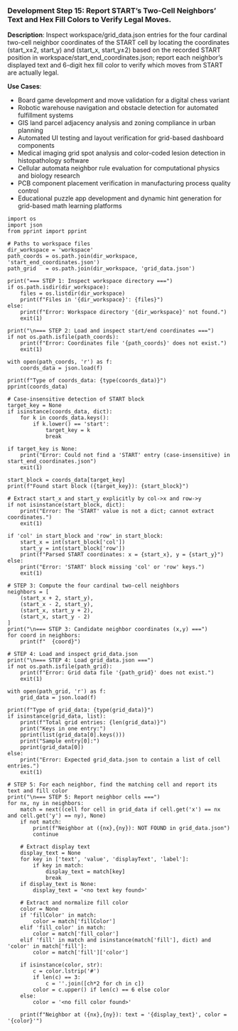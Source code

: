 ### Development Step 15: Report START’s Two-Cell Neighbors’ Text and Hex Fill Colors to Verify Legal Moves.

**Description**: Inspect workspace/grid_data.json entries for the four cardinal two-cell neighbor coordinates of the START cell by locating the coordinates (start_x±2, start_y) and (start_x, start_y±2) based on the recorded START position in workspace/start_end_coordinates.json; report each neighbor’s displayed text and 6-digit hex fill color to verify which moves from START are actually legal.

**Use Cases**:
- Board game development and move validation for a digital chess variant
- Robotic warehouse navigation and obstacle detection for automated fulfillment systems
- GIS land parcel adjacency analysis and zoning compliance in urban planning
- Automated UI testing and layout verification for grid-based dashboard components
- Medical imaging grid spot analysis and color-coded lesion detection in histopathology software
- Cellular automata neighbor rule evaluation for computational physics and biology research
- PCB component placement verification in manufacturing process quality control
- Educational puzzle app development and dynamic hint generation for grid-based math learning platforms

```
import os
import json
from pprint import pprint

# Paths to workspace files
dir_workspace = 'workspace'
path_coords = os.path.join(dir_workspace, 'start_end_coordinates.json')
path_grid   = os.path.join(dir_workspace, 'grid_data.json')

print("=== STEP 1: Inspect workspace directory ===")
if os.path.isdir(dir_workspace):
    files = os.listdir(dir_workspace)
    print(f"Files in '{dir_workspace}': {files}")
else:
    print(f"Error: Workspace directory '{dir_workspace}' not found.")
    exit(1)

print("\n=== STEP 2: Load and inspect start/end coordinates ===")
if not os.path.isfile(path_coords):
    print(f"Error: Coordinates file '{path_coords}' does not exist.")
    exit(1)

with open(path_coords, 'r') as f:
    coords_data = json.load(f)

print(f"Type of coords_data: {type(coords_data)}")
pprint(coords_data)

# Case-insensitive detection of START block
target_key = None
if isinstance(coords_data, dict):
    for k in coords_data.keys():
        if k.lower() == 'start':
            target_key = k
            break

if target_key is None:
    print("Error: Could not find a 'START' entry (case-insensitive) in start_end_coordinates.json")
    exit(1)

start_block = coords_data[target_key]
print(f"Found start block ({target_key}): {start_block}")

# Extract start_x and start_y explicitly by col->x and row->y
if not isinstance(start_block, dict):
    print("Error: The 'START' value is not a dict; cannot extract coordinates.")
    exit(1)

if 'col' in start_block and 'row' in start_block:
    start_x = int(start_block['col'])
    start_y = int(start_block['row'])
    print(f"Parsed START coordinates: x = {start_x}, y = {start_y}")
else:
    print("Error: 'START' block missing 'col' or 'row' keys.")
    exit(1)

# STEP 3: Compute the four cardinal two-cell neighbors
neighbors = [
    (start_x + 2, start_y),
    (start_x - 2, start_y),
    (start_x, start_y + 2),
    (start_x, start_y - 2)
]
print("\n=== STEP 3: Candidate neighbor coordinates (x,y) ===")
for coord in neighbors:
    print(f"  {coord}")

# STEP 4: Load and inspect grid_data.json
print("\n=== STEP 4: Load grid_data.json ===")
if not os.path.isfile(path_grid):
    print(f"Error: Grid data file '{path_grid}' does not exist.")
    exit(1)

with open(path_grid, 'r') as f:
    grid_data = json.load(f)

print(f"Type of grid_data: {type(grid_data)}")
if isinstance(grid_data, list):
    print(f"Total grid entries: {len(grid_data)}")
    print("Keys in one entry:")
    pprint(list(grid_data[0].keys()))
    print("Sample entry[0]:")
    pprint(grid_data[0])
else:
    print("Error: Expected grid_data.json to contain a list of cell entries.")
    exit(1)

# STEP 5: For each neighbor, find the matching cell and report its text and fill color
print("\n=== STEP 5: Report neighbor cells ===")
for nx, ny in neighbors:
    match = next((cell for cell in grid_data if cell.get('x') == nx and cell.get('y') == ny), None)
    if not match:
        print(f"Neighbor at ({nx},{ny}): NOT FOUND in grid_data.json")
        continue

    # Extract display text
    display_text = None
    for key in ['text', 'value', 'displayText', 'label']:
        if key in match:
            display_text = match[key]
            break
    if display_text is None:
        display_text = '<no text key found>'

    # Extract and normalize fill color
    color = None
    if 'fillColor' in match:
        color = match['fillColor']
    elif 'fill_color' in match:
        color = match['fill_color']
    elif 'fill' in match and isinstance(match['fill'], dict) and 'color' in match['fill']:
        color = match['fill']['color']

    if isinstance(color, str):
        c = color.lstrip('#')
        if len(c) == 3:
            c = ''.join([ch*2 for ch in c])
        color = c.upper() if len(c) == 6 else color
    else:
        color = '<no fill color found>'

    print(f"Neighbor at ({nx},{ny}): text = '{display_text}', color = '{color}'")
```